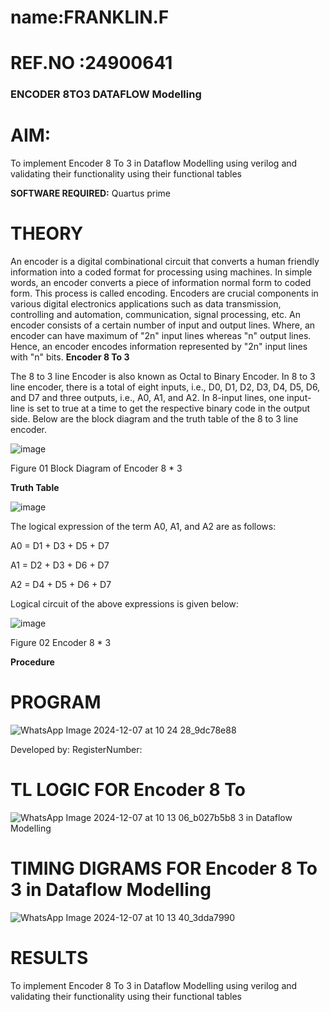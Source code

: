 # name:FRANKLIN.F
# REF.NO :24900641
### ENCODER 8TO3 DATAFLOW Modelling

# AIM:

To implement  Encoder 8 To 3 in Dataflow Modelling using verilog and validating their functionality using their functional tables

**SOFTWARE REQUIRED:** Quartus prime

# THEORY
An encoder is a digital combinational circuit that converts a human friendly information into a coded format for processing using machines. In simple words, an encoder converts a piece of information normal form to coded form. This process is called encoding.
Encoders are crucial components in various digital electronics applications such as data transmission, controlling and automation, communication, signal processing, etc.
An encoder consists of a certain number of input and output lines. Where, an encoder can have maximum of "2n" input lines whereas "n" output lines. Hence, an encoder encodes information represented by "2n" input lines with "n" bits.
**Encoder 8 To 3**

The 8 to 3 line Encoder is also known as Octal to Binary Encoder. In 8 to 3 line encoder, there is a total of eight inputs, i.e., D0, D1, D2, D3, D4, D5, D6, and D7 and three outputs, i.e., A0, A1, and A2. In 8-input lines, one input-line is set to true at a time to get the respective binary code in the output side. Below are the block diagram and the truth table of the 8 to 3 line encoder.

![image](https://github.com/naavaneetha/ENCODER8TO3DATAFLOW/assets/154305477/0bc242c1-eb9e-4c47-afe5-30428470efc3)

Figure 01  Block Diagram of Encoder 8 * 3

**Truth Table**

![image](https://github.com/naavaneetha/ENCODER8TO3DATAFLOW/assets/154305477/35496b14-ae6e-4cd1-9abd-d6736b576575)

The logical expression of the term A0, A1, and A2 are as follows:

A0 = D1 + D3 + D5 + D7

A1 = D2 + D3 + D6 + D7

A2 = D4 + D5 + D6 + D7

Logical circuit of the above expressions is given below:

![image](https://github.com/naavaneetha/ENCODER8TO3DATAFLOW/assets/154305477/95acaee6-c873-4c75-89eb-ef09fb158053)

Figure 02  Encoder 8 * 3

**Procedure**



# PROGRAM

![WhatsApp Image 2024-12-07 at 10 24 28_9dc78e88](https://github.com/user-attachments/assets/69e42541-d6ea-44f1-a36f-713eed77fa0e)


Developed by: RegisterNumber:


# TL LOGIC FOR Encoder 8 To 
![WhatsApp Image 2024-12-07 at 10 13 06_b027b5b8](https://github.com/user-attachments/assets/c63a9ece-ffc8-42fb-9084-6748418b8ed7)
3 in Dataflow Modelling

# TIMING DIGRAMS FOR Encoder 8 To 3 in Dataflow Modelling
![WhatsApp Image 2024-12-07 at 10 13 40_3dda7990](https://github.com/user-attachments/assets/ee8f2df4-5418-4a9b-bb04-fb4516279aeb)

# RESULTS
To implement  Encoder 8 To 3 in Dataflow Modelling using verilog and validating their functionality using their functional tables



